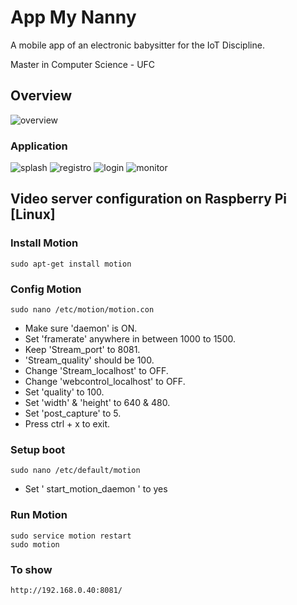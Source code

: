 # App My Nanny

A mobile app of an electronic babysitter for the IoT Discipline.

Master in Computer Science - UFC

## Overview

![overview](https://user-images.githubusercontent.com/23506996/144066611-343f705d-c392-4fe8-98a0-f574b05f7271.png)

### Application

![splash](https://user-images.githubusercontent.com/23506996/144067086-9150c9fc-793a-47ed-929d-31b479e42f0f.png)
![registro](https://user-images.githubusercontent.com/23506996/144067084-13e62c77-cdab-4edc-82fb-761c2ac4b2e4.png)
![login](https://user-images.githubusercontent.com/23506996/144067088-13f0fc96-a048-4037-a9c9-af432ac33c50.png)
![monitor](https://user-images.githubusercontent.com/23506996/144067078-056a527a-24d6-449d-8221-efa6aaea7ec7.png)

## Video server configuration on Raspberry Pi [Linux]

### Install Motion

    sudo apt-get install motion
  
### Config Motion

    sudo nano /etc/motion/motion.con

- Make sure 'daemon' is ON.
- Set 'framerate' anywhere in between 1000 to 1500.
- Keep 'Stream_port' to 8081.
- 'Stream_quality' should be 100.
- Change 'Stream_localhost' to OFF.
- Change 'webcontrol_localhost' to OFF.
- Set 'quality' to 100.
- Set 'width' & 'height' to 640 & 480.
- Set 'post_capture' to 5.
- Press ctrl + x to exit.

### Setup boot

    sudo nano /etc/default/motion

- Set ' start_motion_daemon ' to yes

### Run Motion

    sudo service motion restart
    sudo motion

### To show

    http://192.168.0.40:8081/
